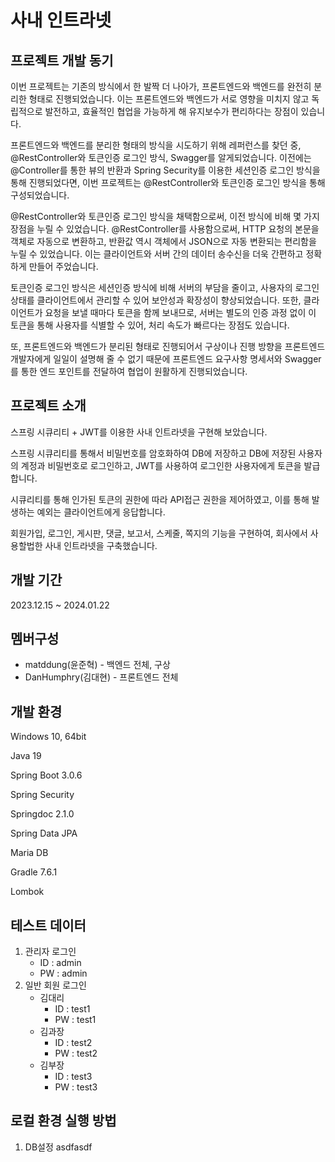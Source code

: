사내 인트라넷
=============

프로젝트 개발 동기
------------------
이번 프로젝트는 기존의 방식에서 한 발짝 더 나아가, 프론트엔드와 백엔드를 완전히 분리한 형태로 진행되었습니다. 이는 프론트엔드와 백엔드가 서로 영향을 미치지 않고 독립적으로 발전하고, 효율적인 협업을 가능하게 해 유지보수가 편리하다는 장점이 있습니다.

프론트엔드와 백엔드를 분리한 형태의 방식을 시도하기 위해 레퍼런스를 찾던 중, @RestController와 토큰인증 로그인 방식, Swagger를 알게되었습니다. 이전에는 @Controller를 통한 뷰의 반환과 Spring Security를 이용한 세션인증 로그인 방식을 통해 진행되었다면, 이번 프로젝트는 @RestController와 토큰인증 로그인 방식을 통해 구성되었습니다.

@RestController와 토큰인증 로그인 방식을 채택함으로써, 이전 방식에 비해 몇 가지 장점을 누릴 수 있었습니다. @RestController를 사용함으로써, HTTP 요청의 본문을 객체로 자동으로 변환하고, 반환값 역시 객체에서 JSON으로 자동 변환되는 편리함을 누릴 수 있었습니다. 이는 클라이언트와 서버 간의 데이터 송수신을 더욱 간편하고 정확하게 만들어 주었습니다.

토큰인증 로그인 방식은 세션인증 방식에 비해 서버의 부담을 줄이고, 사용자의 로그인 상태를 클라이언트에서 관리할 수 있어 보안성과 확장성이 향상되었습니다. 또한, 클라이언트가 요청을 보낼 때마다 토큰을 함께 보내므로, 서버는 별도의 인증 과정 없이 이 토큰을 통해 사용자를 식별할 수 있어, 처리 속도가 빠르다는 장점도 있습니다.

또, 프론트엔드와 백엔드가 분리된 형태로 진행되어서 구상이나 진행 방향을 프론트엔드 개발자에게 일일이 설명해 줄 수 없기 때문에 프론트엔드 요구사항 명세서와 Swagger를 통한 엔드 포인트를 전달하여 협업이 원활하게 진행되었습니다.

프로젝트 소개
-------------
스프링 시큐리티 + JWT를 이용한 사내 인트라넷을 구현해 보았습니다. 

스프링 시큐리티를 통해서 비밀번호를 암호화하여 DB에 저장하고 DB에 저장된 사용자의 계정과 비밀번호로 로그인하고, JWT를 사용하여 로그인한 사용자에게 토큰을 발급합니다.

시큐리티를 통해 인가된 토큰의 권한에 따라 API접근 권한을 제어하였고, 이를 통해 발생하는 예외는 클라이언트에게 응답합니다.

회원가입, 로그인, 게시판, 댓글, 보고서, 스케줄, 쪽지의 기능을 구현하여, 회사에서 사용할법한 사내 인트라넷을 구축했습니다.

개발 기간
---------
2023.12.15 ~ 2024.01.22

멤버구성
--------
* matddung(윤준혁) - 백엔드 전체, 구상
* DanHumphry(김대현) - 프론트엔드 전체

개발 환경
---------
Windows 10, 64bit

Java 19

Spring Boot 3.0.6

Spring Security

Springdoc 2.1.0

Spring Data JPA

Maria DB

Gradle 7.6.1

Lombok

테스트 데이터
---------
1. 관리자 로그인
   * ID : admin
   * PW : admin
2. 일반 회원 로그인
   * 김대리
     * ID : test1
     * PW : test1
   * 김과장
     * ID : test2
     * PW : test2
   * 김부장
     * ID : test3
     * PW : test3

로컬 환경 실행 방법
-------------------
1. DB설정
   asdfasdf
